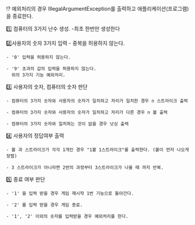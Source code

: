
⁉ 예외처리의 경우 IllegalArgumentException를 출력하고 애플리케이션(프로그램)을 종료한다. 

1️⃣ 컴퓨터의 3가지 난수 생성. 
   -최초 한번만 생성한다

2️⃣사용자의 숫자 3가지 입력
    - 중복을 허용하지 않는다.
    
    - '0' 입력을 허용하지 않는다.
    
    - '9' 초과의 갑의 입력을 허용하지 않는다.
      위의 3가지 기능 예외처리.
      
3️⃣ 사용자의 숫자, 컴퓨터의 숫자 판단
    
    - 컴퓨터의 3가지 숫자와 사용자의 숫자가 일치하고 자리가 일치한 경우 n 스트라이크 출력
    
    - 컴퓨터의 3가지 숫자와 사용자의 숫자가 일치하고 자리가 다른 경우 n 볼 출력
    
    - 컴퓨터의 3가지 숫자와 일치하는 것이 없을 경우 낫싱 출력
      
4️⃣ 사용자의 정답여부 출력
    
    - 볼 과 스트라이크가 각각 1개인 경우 "1볼 1스트라이크"를 출력한다. (볼이 먼저 나오게 정렬)
    
    - 3 스트라이크가 아니라면 2번의 과정부터 3스트라이크가 나올 때 까지 반복.
    
5️⃣ 종료 여부 판단
    
    - '1' 을 입력 받을 경우 게임 재시작 1번 기능으로 돌아간다.
    
    - '2' 를 입력 받을 경우 게임 종료.
    
    - '1', '2' 이외의 숫자를 입력받을 경우 예외처리를 한다.
      
